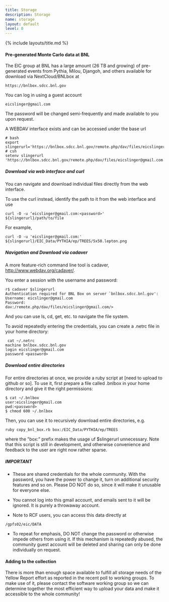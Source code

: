 ```yaml
---
title: Storage
description: Storage
name: storage
layout: default
level: 0
---
```


{% include layouts/title.md %}

#### Pre-generated Monte Carlo data at BNL

The EIC group at BNL has a large amount (26 TB and growing) of
pre-generated events from Pythia, Milou, Djangoh, and others available
for download via NextCloud/BNLbox at
```
https://bnlbox.sdcc.bnl.gov
```

You can log in using a guest account
```
eicslinger@gmail.com
```
The password will be changed semi-frequently and made available to you
upon request.

A WEBDAV interface exists and can be accessed under the base url
```
# bash
export slingerurl='https://bnlbox.sdcc.bnl.gov/remote.php/dav/files/eicslinger@gmail.com'
# csh
setenv slingerurl 'https://bnlbox.sdcc.bnl.gov/remote.php/dav/files/eicslinger@gmail.com'
```

##### Download via web interface and curl

You can navigate and download individual files directly from the web
interface.

To use the curl instead, identify the path to it from the web
interface and use
```
curl -O -u ‘eicslinger@gmail.com:<password>'
${slingerurl}/path/to/file
```
For example,
```
curl -O -u 'eicslinger@gmail.com:' ${slingerurl}/EIC_Data/PYTHIA/ep/TREES/5x50.lepton.png
```

##### Navigation and Download via cadaver
A more feature-rich command line tool is cadaver,
http://www.webdav.org/cadaver/.

You enter a session with the username and password:
```
r$ cadaver $slingerurl 
Authentication required for BNL Box on server `bnlbox.sdcc.bnl.gov':
Username: eicslinger@gmail.com
Password: 
dav:/remote.php/dav/files/eicslinger@gmail.com/>
```
And you can use ls, cd, get, etc. to navigate the file system.

To avoid repeatedly entering the credentials, you can create a .netrc
file in your home directory:
```
 cat ~/.netrc
machine bnlbox.sdcc.bnl.gov
login eicslinger@gmail.com
password <password>
```

##### Download entire directories
For entire directories at once, we provide a ruby script at
[need to upload to github or so].
To use it, first prepare a file called .bnlbox in your home directory
and give it the right permissions:
```
$ cat ~/.bnlbox 
user:eicslinger@gmail.com
pwd:<password>
$ chmod 600 ~/.bnlbox
```
Then, you can use it to recursively download entire directories, e.g.
```
ruby copy_bnl_box.rb box:/EIC_Data/PYTHIA/ep/TREES
```
where the "box:" prefix makes the usage uf $slingerurl
unnecessary. Note that this script is still in development, and
otherwise convenience and feedback to the user are right now rather sparse.

##### IMPORTANT #####
* These are shared credentials for the whole community. With the
  password, you have the power to change it, turn on additional
  security features and so on. Please DO NOT do so, since it will make
  it unusable for everyone else.

* You cannot log into this gmail account, and emails sent to it will
  be ignored. It is purely a throwaway account.

* Note to RCF users, you can access this data directly at
```
/gpfs02/eic/DATA
```

* To repeat for emphasis, DO NOT change the password or otherwise
  impede others from using it. If this mechanism is repeatedly abused,
  the community guest account will be deleted and sharing can only be
  done individually on request.



#### Adding to the collection ####
There is more than enough space available to fulfill all storage needs
of the Yellow Report effort as reported in the recent poll to working
groups. To make use of it, please contact the software working group
so we can determine together the most efficient way to upload your
data and make it accessible to the whole community!








